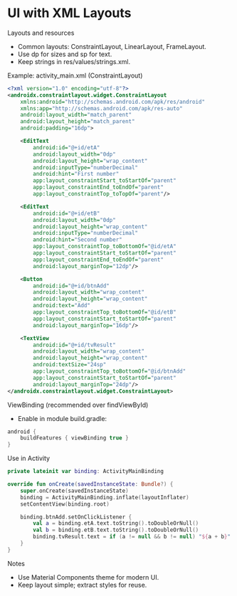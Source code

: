 # UI with XML Layouts

Layouts and resources
- Common layouts: ConstraintLayout, LinearLayout, FrameLayout.
- Use dp for sizes and sp for text.
- Keep strings in res/values/strings.xml.

Example: activity_main.xml (ConstraintLayout)
```xml
<?xml version="1.0" encoding="utf-8"?>
<androidx.constraintlayout.widget.ConstraintLayout
    xmlns:android="http://schemas.android.com/apk/res/android"
    xmlns:app="http://schemas.android.com/apk/res-auto"
    android:layout_width="match_parent"
    android:layout_height="match_parent"
    android:padding="16dp">

    <EditText
        android:id="@+id/etA"
        android:layout_width="0dp"
        android:layout_height="wrap_content"
        android:inputType="numberDecimal"
        android:hint="First number"
        app:layout_constraintStart_toStartOf="parent"
        app:layout_constraintEnd_toEndOf="parent"
        app:layout_constraintTop_toTopOf="parent"/>

    <EditText
        android:id="@+id/etB"
        android:layout_width="0dp"
        android:layout_height="wrap_content"
        android:inputType="numberDecimal"
        android:hint="Second number"
        app:layout_constraintTop_toBottomOf="@id/etA"
        app:layout_constraintStart_toStartOf="parent"
        app:layout_constraintEnd_toEndOf="parent"
        android:layout_marginTop="12dp"/>

    <Button
        android:id="@+id/btnAdd"
        android:layout_width="wrap_content"
        android:layout_height="wrap_content"
        android:text="Add"
        app:layout_constraintTop_toBottomOf="@id/etB"
        app:layout_constraintStart_toStartOf="parent"
        android:layout_marginTop="16dp"/>

    <TextView
        android:id="@+id/tvResult"
        android:layout_width="wrap_content"
        android:layout_height="wrap_content"
        android:textSize="24sp"
        app:layout_constraintTop_toBottomOf="@id/btnAdd"
        app:layout_constraintStart_toStartOf="parent"
        android:layout_marginTop="24dp"/>
</androidx.constraintlayout.widget.ConstraintLayout>
```

ViewBinding (recommended over findViewById)
- Enable in module build.gradle:
```gradle
android {
    buildFeatures { viewBinding true }
}
```

Use in Activity
```kotlin
private lateinit var binding: ActivityMainBinding

override fun onCreate(savedInstanceState: Bundle?) {
    super.onCreate(savedInstanceState)
    binding = ActivityMainBinding.inflate(layoutInflater)
    setContentView(binding.root)

    binding.btnAdd.setOnClickListener {
        val a = binding.etA.text.toString().toDoubleOrNull()
        val b = binding.etB.text.toString().toDoubleOrNull()
        binding.tvResult.text = if (a != null && b != null) "${a + b}" else "Invalid" 
    }
}
```

Notes
- Use Material Components theme for modern UI.
- Keep layout simple; extract styles for reuse.
